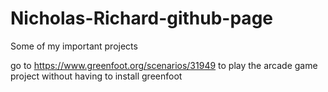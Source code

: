 # Nicholas-Richard-github-page
Some of my important projects

go to https://www.greenfoot.org/scenarios/31949 to play the arcade game project without having to install greenfoot
